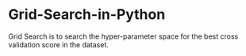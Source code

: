 # Grid-Search-in-Python
Grid Search is to search the hyper-parameter space for the best cross validation score in the dataset.
